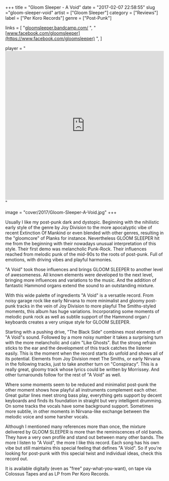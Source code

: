 +++
title = "Gloom Sleeper - A Void"
date = "2017-02-07 22:58:55"
slug ="gloom-sleeper-void"
artist = ["Gloom Sleeper"]
category = ["Reviews"]
label = ["Per Koro Records"]
genre = ["Post-Punk"]

links = [
    "[gloomsleeper.bandcamp.com/](https://gloomsleeper.bandcamp.com/)  ",
    "[www.facebook.com/gloomsleeper](https://www.facebook.com/gloomsleeper)  ",
]

player = "<iframe style='border: 0; width: 100%; height: 472px;' src='https://bandcamp.com/EmbeddedPlayer/album=2910957022/size=large/bgcol=333333/linkcol=ffffff/artwork=none/transparent=true/' seamless><a href='http://gloomsleeper.bandcamp.com/album/a-void'>A VOID by GLOOM SLEEPER</a></iframe>"

image = "cover/2017/Gloom-Sleeper-A-Void.jpg"
+++

Usually I like my post-punk dark and dystopic. Beginning with the nihilistic early style of the genre by Joy Division to the more apocalyptic vibe of recent Extinction Of Mankind or even blended with other genres, resulting in the "gloomcore" of Planks for instance. Nevertheless GLOOM SLEEPER hit me from the beginning with their nowadays unusual interpretation of this style. Their first demo was melancholic Punk-Rock. Their influences reached from melodic punk of the mid-90s to the roots of post-punk. Full of emotions, with driving vibes and playful harmonies.

"A Void" took those influences and brings GLOOM SLEEPER to another level of awesomeness. All known elements were developed to the next level, bringing more influences and variations to the music. And the addition of fantastic Hammond organs extend the sound to an outstanding mixture.

With this wide palette of ingredients "A Void" is a versatile record. From noisy garage rock like early Nirvana to more minimalist and gloomy post-punk tracks in the vein of Joy Division to more playful The Smiths-styled moments, this album has huge variations. Incorporating some moments of melodic punk rock as well as subtile support of the Hammond organ / keyboards creates a very unique style for GLOOM SLEEPER.

Starting with a pushing drive, "The Black Side" combines most elements of "A Void"s sound. Followed by a more noisy number it takes a surprising turn with the more melancholic and calm "Like Ghosts". But the strong refrain sticks to the ear and the development of this track catches the listener easily. This is the moment when the record starts do unfold and shows all of its potential. Elements from Joy Division meet The Smiths, or early Nirvana in the following tracks, just to take another turn on "Conspiracy". This is a really great, gloomy track whose lyrics could be written by Morrissey.
And other turnarounds follow for the rest of "A Void" as well.

Where some moments seem to be reduced and minimalist post-punk the other moment shows how playful all instruments complement each other. Great guitar lines meet strong bass play, everything gets support by decent keyboards and finds its foundation in straight but very intelligent drumming. On some tracks the vocals have some background support. Sometimes more subtile, in other moments in Nirvana-like exchange between the melodic voice and some harsher vocals.

Although I mentioned many references more than once, the mixture delivered by GLOOM SLEEPER is more than the reminiscences of old bands. They have a very own profile and stand out between many other bands. The more I listen to "A Void", the more I like this record. Each song has his own vibe but still maintains this special feeling that defines "A Void". So if you're looking for post-punk with this special twist and individual ideas, check this record out.

It is available digitally (even as "free" pay-what-you-want), on tape via Colossus Tapes and as LP from Per Koro Records.
